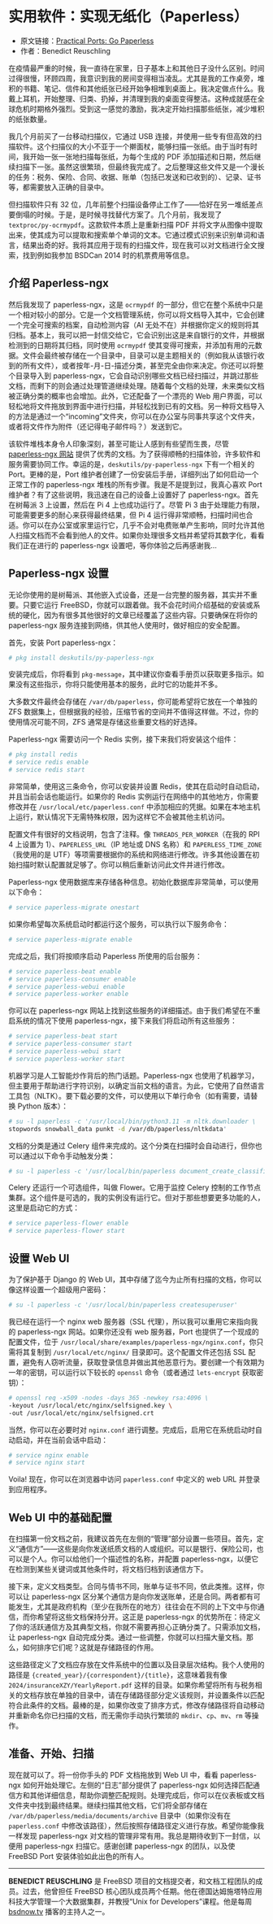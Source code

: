 # 实用软件：实现无纸化（Paperless）

- 原文链接：[Practical Ports: Go Paperless](https://freebsdfoundation.org/our-work/journal/browser-based-edition/kernel-development/practical-ports-go-paperless/)
- 作者：Benedict Reuschling

在疫情最严重的时候，我一直待在家里，日子基本上和其他日子没什么区别。时间过得很慢，环顾四周，我意识到我的房间变得相当凌乱。尤其是我的工作桌旁，堆积的书籍、笔记、信件和其他纸张已经开始争相堆到桌面上。我决定做点什么。我戴上耳机，开始整理、归类、扔掉，并清理到我的桌面变得整洁。这种成就感在全球危机时期格外强烈。受到这一感觉的激励，我决定开始扫描那些纸张，减少堆积的纸张数量。

我几个月前买了一台移动扫描仪，它通过 USB 连接，并使用一些专有但高效的扫描软件。这个扫描仪的大小不亚于一个擀面杖，能够扫描一张纸。由于当时有时间，我开始一张一张地扫描每张纸，为每个生成的 PDF 添加描述和日期，然后继续扫描下一张。虽然这很繁琐，但最终我完成了。之后整理这些文件又是一个漫长的任务：税务、保险、合同、收据、账单（包括已发送和已收到的）、记录、证书等，都需要放入正确的目录中。

但扫描软件只有 32 位，几年前整个扫描设备停止工作了——恰好在另一堆纸差点要倒塌的时候。于是，是时候寻找替代方案了。几个月前，我发现了 `textproc/py-ocrmypdf`。这款软件本质上是重新扫描 PDF 并将文字从图像中提取出来，使其成为可以提取和搜索单个单词的文本。它通过模式识别来识别单词和语言，结果出奇的好。我将其应用于现有的扫描文件，现在我可以对文档进行全文搜索，找到例如我参加 BSDCan 2014 时的机票费用等信息。

## 介绍 Paperless-ngx

然后我发现了 paperless-ngx，这是 `ocrmypdf` 的一部分，但它在整个系统中只是一个相对较小的部分。它是一个文档管理系统，你可以将文档导入其中，它会创建一个完全可搜索的档案，自动检测内容（AI 无处不在）并根据你定义的规则将其归档。基本上，我可以把一封信交给它，它会识别出这是来自银行的文件，并根据检测到的日期将其归档，同时使用 `ocrmypdf` 使其变得可搜索，并添加有用的元数据。文件会最终被存储在一个目录中，目录可以是主题相关的（例如我从该银行收到的所有文件），或者按年-月-日-描述分类，甚至完全由你来决定。你还可以将整个目录导入到 paperless-ngx，它会自动识别哪些文档已经扫描过，并跳过那些文档，而剩下的则会通过处理管道继续处理。随着每个文档的处理，未来类似文档被正确分类的概率也会增加。此外，它还配备了一个漂亮的 Web 用户界面，可以轻松地将文件拖放到界面中进行扫描，并轻松找到已有的文档。另一种将文档导入的方法是通过一个“incoming”文件夹，你可以在办公室与同事共享这个文件夹，或者将文件作为附件（还记得电子邮件吗？）发送到它。

该软件堆栈本身令人印象深刻，甚至可能让人感到有些望而生畏，尽管 [paperless-ngx 网站](https://docs.paperless-ngx.com/) 提供了优秀的文档。为了获得顺畅的扫描体验，许多软件和服务需要协同工作。幸运的是，`deskutils/py-paperless-ngx` 下有一个相关的 Port。更棒的是，Port 维护者创建了一份安装后手册，详细列出了如何启动一个正常工作的 paperless-ngx 堆栈的所有步骤。我是不是提到过，我真心喜欢 Port 维护者？有了这些说明，我迅速在自己的设备上设置好了 paperless-ngx。首先在树莓派 3 上设置，然后在 Pi 4 上也成功运行了。尽管 Pi 3 由于处理能力有限，可能需要更多的耐心来获得最终结果，但 Pi 4 运行得非常顺畅，扫描时间也合适。你可以在办公室或家里运行它，几乎不会对电费账单产生影响，同时允许其他人扫描文档而不会看到他人的文件。如果你处理很多文档并希望将其数字化，看看我们正在进行的 paperless-ngx 设置吧，等你体验之后再感谢我…

## Paperless-ngx 设置

无论你使用的是树莓派、其他嵌入式设备，还是一台完整的服务器，其实并不重要。只要它运行 FreeBSD，你就可以跟着做。我不会花时间介绍基础的安装或系统的硬化，因为有很多其他很好的文章已经覆盖了这些内容。只要确保在将你的 paperless-ngx 服务连接到网络，供其他人使用时，做好相应的安全配置。

首先，安装 Port paperless-ngx：

```sh
# pkg install deskutils/py-paperless-ngx
```

安装完成后，你将看到 `pkg-message`，其中建议你查看手册页以获取更多指示。如果没有这些指示，你将只能使用基本的服务，此时它的功能并不多。

大多数文件最终会存储在 `/var/db/paperless`，你可能希望将它放在一个单独的 ZFS 数据集上，但根据我的经验，压缩节省的空间并不值得这样做。不过，你的使用情况可能不同，ZFS 通常是存储这些重要文档的好选择。

Paperless-ngx 需要访问一个 Redis 实例，接下来我们将安装这个组件：

```sh
# pkg install redis
# service redis enable
# service redis start
```

非常简单，使用这三条命令，你可以安装并设置 Redis，使其在启动时自动启动，并且当前会话也能运行。如果你的 Redis 实例运行在网络中的其他地方，你需要修改并在 `/usr/local/etc/paperless.conf` 中添加相应的凭据。如果在本地主机上运行，默认情况下无需特殊权限，因为这样它不会被其他主机访问。

配置文件有很好的文档说明，包含了注释。像 `THREADS_PER_WORKER`（在我的 RPI 4 上设置为 1）、`PAPERLESS_URL`（IP 地址或 DNS 名称）和 `PAPERLESS_TIME_ZONE`（我使用的是 UTF）等项需要根据你的系统和网络进行修改。许多其他设置在初始扫描时默认配置就足够了。你可以稍后重新访问此文件并进行修改。

Paperless-ngx 使用数据库来存储各种信息。初始化数据库非常简单，可以使用以下命令：

```sh
# service paperless-migrate onestart
```

如果你希望每次系统启动时都运行这个服务，可以执行以下服务命令：

```sh
# service paperless-migrate enable
```

完成之后，我们将按顺序启动 Paperless 所使用的后台服务：

```sh
# service paperless-beat enable
# service paperless-consumer enable
# service paperless-webui enable
# service paperless-worker enable
```

你可以在 paperless-ngx 网站上找到这些服务的详细描述。由于我们希望在不重启系统的情况下使用 paperless-ngx，接下来我们将启动所有这些服务：

```sh
# service paperless-beat start
# service paperless-consumer start
# service paperless-webui start
# service paperless-worker start
```

机器学习是人工智能炒作背后的热门话题。Paperless-ngx 也使用了机器学习，但主要用于帮助进行字符识别，以确定当前文档的语言。为此，它使用了自然语言工具包（NLTK）。要下载必要的文件，可以使用以下单行命令（如有需要，请替换 Python 版本）：

```sh
# su -l paperless -c '/usr/local/bin/python3.11 -m nltk.downloader \
stopwords snowball_data punkt -d /var/db/paperless/nltkdata'
```

文档的分类是通过 Celery 组件来完成的。这个分类在扫描时会自动进行，但你也可以通过以下命令手动触发分类：

```sh
# su -l paperless -c '/usr/local/bin/paperless document_create_classifier'
```

Celery 还运行一个可选组件，叫做 Flower。它用于监控 Celery 控制的工作节点集群。这个组件是可选的，我的实例没有运行它。但对于那些想要更多功能的人，这里是启动它的方式：

```sh
# service paperless-flower enable
# service paperless-flower start
```

## 设置 Web UI

为了保护基于 Django 的 Web UI，其中存储了迄今为止所有扫描的文档，你可以像这样设置一个超级用户密码：

```sh
# su -l paperless -c '/usr/local/bin/paperless createsuperuser'
````

我已经在运行一个 nginx web 服务器（SSL 代理），所以我可以重用它来指向我的 paperless-ngx 网站。如果你还没有 web 服务器，Port 也提供了一个现成的配置文件，位于 `/usr/local/share/examples/paperless-ngx/nginx.conf`，你只需将其复制到 `/usr/local/etc/nginx/` 目录即可。这个配置文件还包括 SSL 配置，避免有人窃听流量，获取登录信息并做出其他恶意行为。要创建一个有效期为一年的密钥，可以运行以下较长的 `openssl` 命令（或者通过 `lets-encrypt` 获取密钥）：

```sh
# openssl req -x509 -nodes -days 365 -newkey rsa:4096 \
-keyout /usr/local/etc/nginx/selfsigned.key \
-out /usr/local/etc/nginx/selfsigned.crt
```

当然，你可以在必要时对 `nginx.conf` 进行调整。完成后，启用它在系统启动时自动启动，并在当前会话中启动：

```sh
# service nginx enable
# service nginx start
```

Voila! 现在，你可以在浏览器中访问 `paperless.conf` 中定义的 web URL 并登录到应用程序。

## Web UI 中的基础配置

在扫描第一份文档之前，我建议首先在左侧的“管理”部分设置一些项目。首先，定义“通信方”——这些是向你发送纸质文档的人或组织。可以是银行、保险公司，也可以是个人。你可以给他们一个描述性的名称，并配置 paperless-ngx，以便它在检测到某些关键词或其他条件时，将文档归档到该通信方下。

接下来，定义文档类型。合同与情书不同，账单与证书不同，依此类推。这样，你可以让 paperless-ngx 区分某个通信方是向你发送账单，还是合同。两者都有可能发生，尤其是政府机构（至少在我所在的地方）往往会在不同的上下文中与你通信，而你希望将这些文档保持分开。这正是 paperless-ngx 的优势所在：待定义了你的活跃通信方及其典型文档，你就不需要再担心正确分类了。只需添加文档，让 paperless-ngx 自动完成分类。通过一些调整，你就可以扫描大量文档。那么，如何排序它们呢？这就是存储路径的作用。

这些路径定义了文档应存放在文件系统中的位置以及目录层次结构。我个人使用的路径是 `{created_year}/{correspondent}/{title}`，这意味着我有像 `2024/insuranceXZY/YearlyReport.pdf` 这样的目录。如果你希望将所有与税务相关的文档存放在单独的目录中，请在存储路径部分定义该规则，并设置条件以匹配符合此条件的文档。最棒的是，如果你改变了排序方式，修改存储路径将自动移动并重新命名你已扫描的文档，而无需你手动执行繁琐的 `mkdir`、`cp`、`mv`、`rm` 等操作。

## 准备、开始、扫描

现在就可以了。将一份你手头的 PDF 文档拖放到 Web UI 中，看看 paperless-ngx 如何开始处理它。左侧的“日志”部分提供了 paperless-ngx 如何选择匹配通信方和其他详细信息，帮助你调整匹配规则。处理完成后，你可以在仪表板或文档文件夹中找到最终结果。继续扫描其他文档，它们将全部存储在 `/var/db/paperless/media/documents/archive` 目录中（如果你没有在 `paperless.conf` 中修改该路径），然后按照存储路径定义进行存放。希望你能像我一样发现 paperless-ngx 对文档的管理非常有用。我总是期待收到下一封信，以便用 paperless-ngx 扫描它。感谢创建 paperless-ngx 的团队，以及使 FreeBSD Port 安装体验如此出色的所有人。

---

**BENEDICT REUSCHLING** 是 FreeBSD 项目的文档提交者，和文档工程团队的成员。过去，他曾担任 FreeBSD 核心团队成员两个任期。他在德国达姆施塔特应用科技大学管理一个大数据集群，并教授“Unix for Developers”课程。他是每周 [bsdnow.tv](https://freebsdfoundation.org/our-work/journal/browser-based-edition/kernel-development/practical-ports-go-paperless/) 播客的主持人之一。